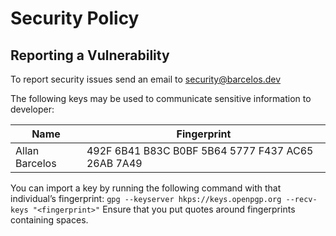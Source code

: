 # Security Policy

## Reporting a Vulnerability

To report security issues send an email to security@barcelos.dev

The following keys may be used to communicate sensitive information to developer:

| Name | Fingerprint |
|------|-------------|
| Allan Barcelos | 492F 6B41 B83C B0BF 5B64 5777 F437 AC65 26AB 7A49 |

You can import a key by running the following command with that individual’s fingerprint: `gpg --keyserver hkps://keys.openpgp.org --recv-keys "<fingerprint>"` Ensure that you put quotes around fingerprints containing spaces.